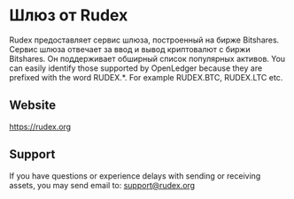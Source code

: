 # Шлюз от Rudex

Rudex предоставляет сервис шлюза, построенный на бирже Bitshares. Сервис шлюза отвечает за ввод и вывод криптовалют с биржи Bitshares. Он поддерживает обширный список популярных активов. You can easily identify those supported by OpenLedger because they are prefixed with the word RUDEX.*. For example RUDEX.BTC, RUDEX.LTC etc.

## Website

<https://rudex.org>

## Support

If you have questions or experience delays with sending or receiving assets, you may send email to: support@rudex.org